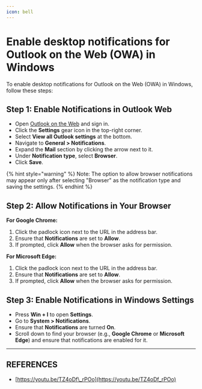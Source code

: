 ```yaml
---
icon: bell
---
```


# Enable desktop notifications for Outlook on the Web (OWA) in Windows

To enable desktop notifications for Outlook on the Web (OWA) in Windows, follow these steps:

## Step 1: Enable Notifications in Outlook Web

* Open [Outlook on the Web](https://outlook.office.com) and sign in.
* Click the **Settings** gear icon in the top-right corner.
* Select **View all Outlook settings** at the bottom.
* Navigate to **General > Notifications**.
* Expand the **Mail** section by clicking the arrow next to it.
* Under **Notification type**, select **Browser**.
* Click **Save**.

{% hint style="warning" %}
Note: The option to allow browser notifications may appear only after selecting "Browser" as the notification type and saving the settings.
{% endhint %}

## Step 2: Allow Notifications in Your Browser

**For Google Chrome:**

1. Click the padlock icon next to the URL in the address bar.
2. Ensure that **Notifications** are set to **Allow**.
3. If prompted, click **Allow** when the browser asks for permission.

**For Microsoft Edge:**

1. Click the padlock icon next to the URL in the address bar.
2. Ensure that **Notifications** are set to **Allow**.
3. If prompted, click **Allow** when the browser asks for permission.



## Step 3: Enable Notifications in Windows Settings

* Press **Win + I** to open **Settings**.
* Go to **System > Notifications**.
* Ensure that **Notifications** are turned **On**.
* Scroll down to find your browser (e.g., **Google Chrome** or **Microsoft Edge**) and ensure that notifications are enabled for it.



***

## REFERENCES

* [https://youtu.be/TZ4oDf\_rPOo](https://youtu.be/TZ4oDf_rPOo)
